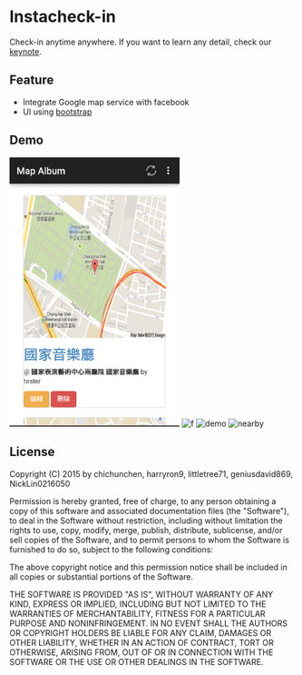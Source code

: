 # Instacheck-in
Check-in anytime anywhere. If you want to learn any detail, check our [keynote](./keynote/index.html).

## Feature
- Integrate Google map service with facebook
- UI using [bootstrap](https://github.com/AndroidBootstrap/android-bootstrap)

## Demo
<img src="./image/show.png" alt="show" width="300">
<img src="./image/choose-photo.png" alt="f" width="300" >
<img src="./image/demo.png" alt="demo" width="300">
<img src="./image/nearby.png" alt="nearby" width="300">

## License

Copyright (C) 2015 by chichunchen, harryron9, littletree71, geniusdavid869, NickLin0216050

Permission is hereby granted, free of charge, to any person obtaining a copy of this software and associated documentation files (the "Software"), to deal in the Software without restriction, including without limitation the rights to use, copy, modify, merge, publish, distribute, sublicense, and/or sell copies of the Software, and to permit persons to whom the Software is furnished to do so, subject to the following conditions:

The above copyright notice and this permission notice shall be included in all copies or substantial portions of the Software.

THE SOFTWARE IS PROVIDED "AS IS", WITHOUT WARRANTY OF ANY KIND, EXPRESS OR IMPLIED, INCLUDING BUT NOT LIMITED TO THE WARRANTIES OF MERCHANTABILITY, FITNESS FOR A PARTICULAR PURPOSE AND NONINFRINGEMENT. IN NO EVENT SHALL THE AUTHORS OR COPYRIGHT HOLDERS BE LIABLE FOR ANY CLAIM, DAMAGES OR OTHER LIABILITY, WHETHER IN AN ACTION OF CONTRACT, TORT OR OTHERWISE, ARISING FROM, OUT OF OR IN CONNECTION WITH THE SOFTWARE OR THE USE OR OTHER DEALINGS IN THE SOFTWARE.